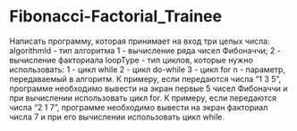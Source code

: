 # Fibonacci-Factorial_Trainee

Написать программу, которая принимает на вход три целых числа:
algorithmId - тип алгоритма
 1 - вычисление ряда чисел Фибоначчи; 
 2 - вычисление факториала
loopType - тип циклов, которые нужно использовать:
 1 - цикл while
 2 - цикл do-while
 3 - цикл for
n - параметр, передаваемый в алгоритм.
К примеру, если передаются числа “1 3 5”, программе необходимо вывести на экран первые 5 чисел Фибоначчи и при вычислении использовать цикл for.
К примеру, если передаются числа “2 1 7”, программе необходимо вывести на экран факториал числа 7 и при его вычислении использовать цикл while.
